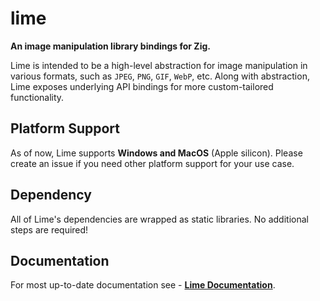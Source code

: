 # lime

**An image manipulation library bindings for Zig.**

Lime is intended to be a high-level abstraction for image manipulation in various formats, such as `JPEG`, `PNG`, `GIF`, `WebP`, etc. Along with abstraction, Lime exposes underlying API bindings for more custom-tailored functionality.

## Platform Support

As of now, Lime supports **Windows and MacOS** (Apple silicon). Please create an issue if you need other platform support for your use case.

## Dependency

All of Lime's dependencies are wrapped as static libraries. No additional steps are required!

## Documentation

For most up-to-date documentation see - [**Lime Documentation**](https://bitlaabbolt.web.app/).